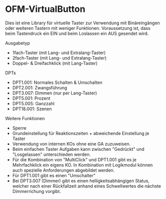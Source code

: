 # OFM-VirtualButton

Dies ist eine Library für virtuelle Taster zur Verwendung mit Binäreingängen oder weiteren Tastern mit weniger Funktionen. Voraussetzung ist, dass beim Tastendruck ein EIN und beim Loslassen ein AUS gesendet wird.

Ausgabetyp
- 1fach-Taster (mit Lang- und Extralang-Taster)
- 2fach-Taster (mit Lang- und Extralang-Taster)
- Doppel- & Dreifachklick (mit Lang-Taster)

DPTs
- DPT1.001: Normales Schalten & Umschalten
- DPT2.001: Zwangsführung
- DPT3.007: Dimmen (nur per Lang-Taster)
- DPT5.001: Prozent
- DPT5.005: Ganzzahl
- DPT18.001: Szenen
  
Weitere Funktionen
- Sperre
- Grundeinstellung für Reaktionszeiten + abweichende Einstellung je Taster
- Verwendung von internen KOs ohne eine GA zuzuweisen.
- Beim einfachen Taster Aufgaben kann zwischen "Gedrückt" und "Losgelassen" unterschieden werden.
- Für die Kombination von "MultiClick" und DPT1.001 gibt es je Mehrfachklick ein eigens KO. In Kombination mit Logikmodul können auch spezielle Anforderungen abgebildet werden.
- Für DPT1.001 gibt es einen "Umschalter"
- Bei DPT3.007 (Dimmer) gibt es einen helligkeitsabhängigen Status, welcher nach einer Rückfallzeit anhand eines Schwellwertes die nächste Dimmerrichung vorgibt.


